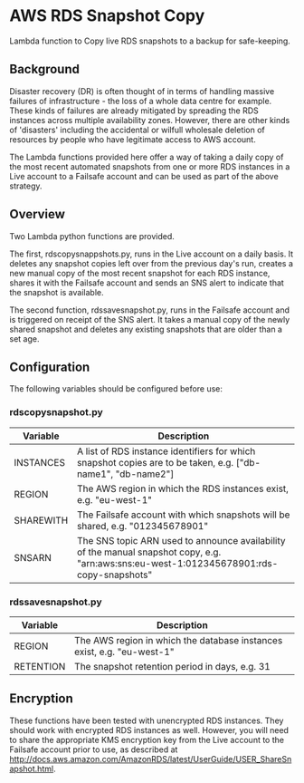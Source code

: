 # AWS RDS Snapshot Copy
Lambda function to Copy live RDS snapshots to a backup for safe-keeping.

## Background
Disaster recovery (DR) is often thought of in terms of handling massive failures of infrastructure - the
loss of a whole data centre for example.
These kinds of failures are already mitigated by spreading the RDS instances across multiple availability zones.
However, there are other kinds of 'disasters' including the accidental or wilfull wholesale deletion of resources
by people who have legitimate access to AWS account.

The Lambda functions provided here offer a way of taking a daily copy of the most recent automated snapshots from
one or more RDS instances in a Live account to a Failsafe account and can be used as part
of the above strategy.
## Overview
Two Lambda python functions are provided.

The first, rdscopysnappshots.py, runs in the Live account on a daily
basis. It deletes any snapshot copies left over from the previous day's run, creates a new manual copy
of the most recent snapshot for each RDS instance, shares it with the Failsafe account and sends an SNS alert
to indicate that the snapshot is available.

The second function, rdssavesnapshot.py, runs in the Failsafe account and is triggered on receipt of the SNS alert.
It takes a manual copy of the newly shared snapshot and deletes any existing snapshots that are older
than a set age.
## Configuration
The following variables should be configured before use:
### rdscopysnapshot.py
| Variable | Description |
|----------|-------------|
| INSTANCES | A list of RDS instance identifiers for which snapshot copies are to be taken, e.g. ["db-name1", "db-name2"] |
| REGION | The AWS region in which the RDS instances exist, e.g. "eu-west-1" |
| SHAREWITH | The Failsafe account with which snapshots will be shared, e.g. "012345678901" |
| SNSARN | The SNS topic ARN used to announce availability of the manual snapshot copy, e.g.  "arn:aws:sns:eu-west-1:012345678901:rds-copy-snapshots" |
### rdssavesnapshot.py
| Variable | Description |
|----------|-------------|
| REGION | The AWS region in which the database instances exist, e.g.  "eu-west-1" |
| RETENTION | The snapshot retention period in days, e.g. 31 |

## Encryption
These functions have been tested with unencrypted RDS instances. They should work with encrypted RDS instances as well.
However, you will need to share the appropriate KMS
encryption key from the Live account to the Failsafe account prior to use,
as described at http://docs.aws.amazon.com/AmazonRDS/latest/UserGuide/USER_ShareSnapshot.html.
